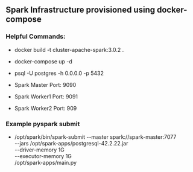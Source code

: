 ## Spark Infrastructure provisioned  using docker-compose



### Helpful Commands:

* docker build -t cluster-apache-spark:3.0.2 .
* docker-compose up -d
* psql -U postgres -h 0.0.0.0 -p 5432


* Spark Master Port: 9090
* Spark Worker1 Port: 9091
* Spark Worker2 Port: 909



### Example pyspark submit 

* /opt/spark/bin/spark-submit --master spark://spark-master:7077 \
--jars /opt/spark-apps/postgresql-42.2.22.jar \
--driver-memory 1G \
--executor-memory 1G \
/opt/spark-apps/main.py



